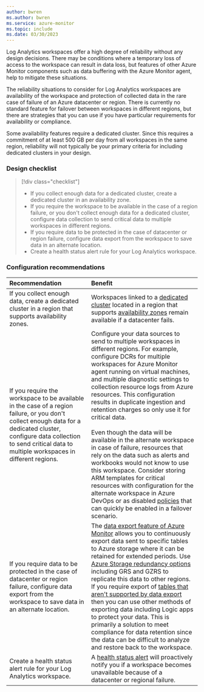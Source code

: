```yaml
---
author: bwren
ms.author: bwren
ms.service: azure-monitor
ms.topic: include
ms.date: 03/30/2023
---
```


Log Analytics workspaces offer a high degree of reliability without any design decisions. There may be conditions where a temporary loss of access to the workspace can result in data loss, but features of other Azure Monitor components such as data buffering with the Azure Monitor agent, help to mitigate these situations.

The reliability situations to consider for Log Analytics workspaces are availability of the workspace and protection of collected data in the rare case of failure of an Azure datacenter or region. There is currently no standard feature for failover between workspaces in different regions, but there are strategies that you can use if you have particular requirements for availability or compliance.

Some availability features require a dedicated cluster. Since this requires a commitment of at least 500 GB per day from all workspaces in the same region, reliability will not typically be your primary criteria for including dedicated clusters in your design.

### Design checklist

> [!div class="checklist"]
> - If you collect enough data for a dedicated cluster, create a dedicated cluster in an availability zone.
> - If you require the workspace to be available in the case of a region failure, or you don't collect enough data for a dedicated cluster, configure data collection to send critical data to multiple workspaces in different regions.
> - If you require data to be protected in the case of datacenter or region failure, configure data export from the workspace to save data in an alternate location.
> - Create a health status alert rule for your Log Analytics workspace.
 
### Configuration recommendations

| Recommendation | Benefit |
|:---|:---|
| If you collect enough data, create a dedicated cluster in a region that supports availability zones. | Workspaces linked to a [dedicated cluster](../logs/logs-dedicated-clusters.md) located in a region that supports [availability zones](../logs/availability-zones.md#data-resilience---supported-regions) remain available if a datacenter fails. |
| If you require the workspace to be available in the case of a region failure, or you don't collect enough data for a dedicated cluster, configure data collection to send critical data to multiple workspaces in different regions. | Configure your data sources to send to multiple workspaces in different regions. For example, configure DCRs for multiple workspaces for Azure Monitor agent running on virtual machines, and multiple diagnostic settings to collection resource logs from Azure resources. This configuration results in duplicate ingestion and retention charges so only use it for critical data.<br><br>Even though the data will be available in the alternate workspace in case of failure, resources that rely on the data such as alerts and workbooks would not know to use this workspace. Consider storing ARM templates for critical resources with configuration for the alternate workspace in Azure DevOps or as disabled [policies](../../governance/policy/overview.md) that can quickly be enabled in a failover scenario. |
| If you require data to be protected in the case of datacenter or region failure, configure data export from the workspace to save data in an alternate location. | The [data export feature of Azure Monitor](../logs/logs-data-export.md) allows you to continuously export data sent to specific tables to Azure storage where it can be retained for extended periods. Use [Azure Storage redundancy options](../../storage/common/storage-redundancy.md#redundancy-in-a-secondary-region) including GRS and GZRS to replicate this data to other regions. If you require export of [tables that aren't supported by data export](../logs/logs-data-export.md?tabs=portal#limitations) then you can use other methods of exporting data including Logic apps to protect your data. This is primarily a solution to meet compliance for data retention since the data can be difficult to analyze and restore back to the workspace. |
| Create a health status alert rule for your Log Analytics workspace. | A [health status alert](../logs/log-analytics-workspace-health.md#view-log-analytics-workspace-health-and-set-up-health-status-alerts) will proactively notify you if a workspace becomes unavailable because of a datacenter or regional failure. |